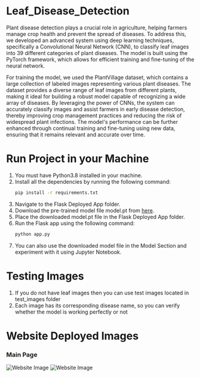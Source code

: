 ﻿# Leaf_Disease_Detection
 Plant disease detection plays a crucial role in agriculture, helping farmers manage crop health and prevent the spread of diseases. To address this, we developed an advanced system using deep learning techniques, specifically a Convolutional Neural Network (CNN), to classify leaf images into 39 different categories of plant diseases. The model is built using the PyTorch framework, which allows for efficient training and fine-tuning of the neural network.

For training the model, we used the PlantVillage dataset, which contains a large collection of labeled images representing various plant diseases. The dataset provides a diverse range of leaf images from different plants, making it ideal for building a robust model capable of recognizing a wide array of diseases. By leveraging the power of CNNs, the system can accurately classify images and assist farmers in early disease detection, thereby improving crop management practices and reducing the risk of widespread plant infections. The model's performance can be further enhanced through continual training and fine-tuning using new data, ensuring that it remains relevant and accurate over time.
# Run Project in your Machine
1. You must have Python3.8 installed in your machine.
2. Install all the dependencies by running the following command:
   ```bash
   pip install -r requirements.txt
3. Navigate to the Flask Deployed App folder.
4. Download the pre-trained model file model.pt from [here](https://drive.google.com/file/d/1CAFW-rcJ5V2KRQdYu34UPMajPNFIFuQ7/view?usp=sharing).
5. Place the downloaded model.pt file in the Flask Deployed App folder.
6. Run the Flask app using the following command:
   ```bash
   python app.py
7. You can also use the downloaded model file in the Model Section and experiment with it using Jupyter Notebook.
# Testing Images
1. If you do not have leaf images then you can use test images located in test_images folder
2. Each image has its corresponding disease name, so you can verify whether the model is working perfectly or not
# Website Deployed Images
### Main Page

![Website Image](Website%20Image/Image_9.jpeg)
![Website Image](Website%20Image/Image_8.jpeg)
